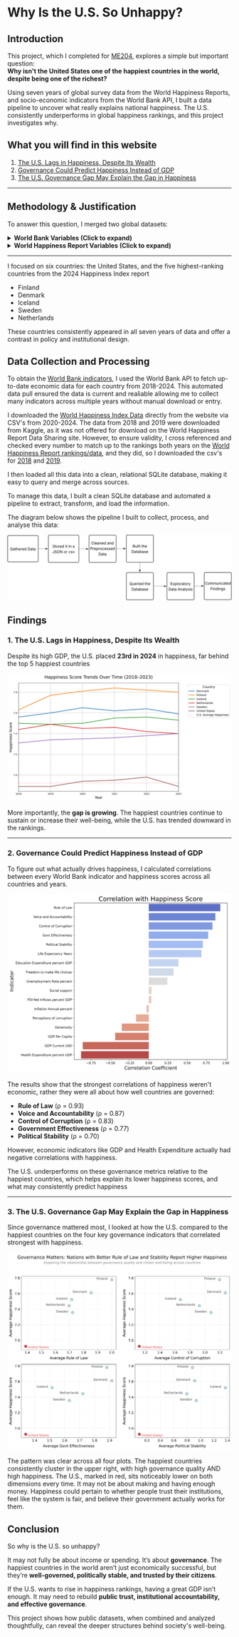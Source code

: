 # Why Is the U.S. So Unhappy?

## Introduction

This project, which I completed for [ME204](https://lse-dsi.github.io/ME204/2025/), explores a simple but important question:  
**Why isn't the United States one of the happiest countries in the world, despite being one of the richest?**

Using seven years of global survey data from the World Happiness Reports, and socio-economic indicators from the World Bank API, I built a data pipeline to uncover what really explains national happiness. The U.S. consistently underperforms in global happiness rankings, and this project investigates why.

## What you will find in this website

1. [The U.S. Lags in Happiness, Despite Its Wealth](#1-the-us-lags-in-happiness-despite-its-wealth)
2. [Governance Could Predict Happiness Instead of GDP](#2-governance-could-predict-happiness-instead-of-gdp)
3. [The U.S. Governance Gap May Explain the Gap in Happiness](#3-the-us-governance-gap-may-explain-the-gap-in-happiness)


---

## Methodology & Justification

To answer this question, I merged two global datasets:

<details>
  <summary><strong>World Bank Variables (Click to expand)</strong></summary>

- **GDP_Current_USD**: Total economic output measured in current U.S. dollars.  
- **Health_Expenditure_percent_GDP**: Share of a country's GDP spent on healthcare.  
- **Education_Expenditure_percent_GDP**: Share of a country's GDP allocated to education.  
- **Unemployment_Rate_percent**: Percentage of the labor force without work but actively seeking employment.  
- **Inflation_Annual_percent**: Year-over-year percentage change in consumer prices.  
- **FDI_Net_Inflows_percent_GDP**: Value of incoming foreign investments as a percentage of GDP.  
- **Population_Total**: Total number of people living in a country.  
- **Life_Expectancy_Years**: Average number of years a newborn is expected to live.  
- **Govt_Effectiveness**: Perception of public service quality, policy formulation, and implementation.  
- **Rule_of_Law**: Degree to which people have confidence in and abide by legal rules.  
- **Control_of_Corruption**: Extent to which public power is exercised for private gain.  
- **Political_Stability**: Likelihood of political unrest or violence affecting governance.  
- **Voice_and_Accountability**: Extent of citizen participation, freedom of expression, and free media.  
- **GDP_Per_Capita**: Economic output per person, measuring average income.

</details>

<details>
  <summary><strong>World Happiness Report Variables (Click to expand)</strong></summary>

- **Year**: The year the happiness data was collected.  
- **Rank**: A country's overall position in the global happiness rankings.  
- **Country**: The name of the country.  
- **Happiness_Score**: Average life evaluation score on a scale from 0 to 10.  
- **Social_support**: Degree to which people feel they have support in times of need.  
- **Freedom_to_make_life_choices**: Perceived freedom to choose life’s course.  
- **Generosity**: National average of recent charitable behavior.  
- **Perceptions_of_corruption**: Public perception of corruption in government and business.

</details>

---



I focused on six countries: the United States, and the five highest-ranking countries from the 2024 Happiness Index report 
- Finland
- Denmark
- Iceland
- Sweden
- Netherlands

These countries consistently appeared in all seven years of data and offer a contrast in policy and institutional design.


## Data Collection and Processing
To obtain the [World Bank indicators](https://datahelpdesk.worldbank.org/knowledgebase/topics/125589), I used the World Bank API to fetch up-to-date economic data for each country from 2018-2024. This automated data pull ensured the data is current and realiable allowing me to collect many indicators across multiple years without manual download or entry.

I downloaded the [World Happiness Index Data](https://www.worldhappiness.report/data-sharing/) directly from the website via CSV's from 2020-2024. The data from 2018 and 2019 were downloaded from Kaggle, as it was not offered for download on the World Happiness Report Data Sharing site. However, to ensure validity, I cross referenced and checked every number to match up to the rankings both years on the [World Happiness Report rankings/data](https://data.worldhappiness.report/table), and they did, so I downloaded the csv's for [2018](https://www.kaggle.com/datasets/njlow1202/world-happiness-report-data-2018) and [2019](https://www.kaggle.com/datasets/anitaannah/world-happiness-report-2019).

I then loaded all this data into a clean, relational SQLite database, making it easy to query and merge across sources.

To manage this data, I built a clean SQLite database and automated a pipeline to extract, transform, and load the information.

The diagram below shows the pipeline I built to collect, process, and analyse this data:


![](./figures/pipeline_flow.svg)


## Findings

### 1. The U.S. Lags in Happiness, Despite Its Wealth

Despite its high GDP, the U.S. placed **23rd in 2024** in happiness, far behind the top 5 happiest countries

![](./figures/happiness_over_time.svg)

More importantly, the **gap is growing**. The happiest countries continue to sustain or increase their well-being, while the U.S. has trended downward in the rankings.

---

### 2. Governance Could Predict Happiness Instead of GDP

To figure out what actually drives happiness, I calculated correlations between every World Bank indicator and happiness scores across all countries and years.

![](./figures/correlation_with_happiness.svg)

The results show that the strongest correlations of happiness weren't economic, rather they were all about how well countries are governed:

- **Rule of Law** (ρ = 0.93)
- **Voice and Accountability** (ρ = 0.87)
- **Control of Corruption** (ρ = 0.83)
- **Government Effectiveness** (ρ = 0.77)
- **Political Stability** (ρ = 0.70)

However, economic indicators like GDP and Health Expenditure actually had negative correlations with happiness.

The U.S. underperforms on these governance metrics relative to the happiest countries, which helps explain its lower happiness scores, and what may consistently predict happiness

---

### 3. The U.S. Governance Gap May Explain the Gap in Happiness

Since governance mattered most, I looked at how the U.S. compared to the happiest countries on the four key governance indicators that correlated strongest with happiness.

![](./figures/governance_vs_happiness.svg)

The pattern was clear across all four plots. The happiest countries consistently cluster in the upper right, with high governance quality AND high happiness. The U.S., marked in red, sits noticeably lower on both dimensions every time.
It may not be about making and having enough money. Happiness could pertain to whether people trust their institutions, feel like the system is fair, and believe their government actually works for them.

## Conclusion

So why is the U.S. so unhappy?

It may not fully be about income or spending. It’s about **governance**. The happiest countries in the world aren’t just economically successful, but they’re **well-governed, politically stable, and trusted by their citizens**.

If the U.S. wants to rise in happiness rankings, having a great GDP isn’t enough. It may need to rebuild **public trust, institutional accountability, and effective governance**.

This project shows how public datasets, when combined and analyzed thoughtfully, can reveal the deeper structures behind society's well-being.

